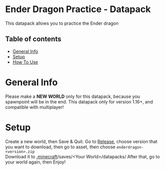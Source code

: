 # Ender Dragon Practice - Datapack

This datapack allows you to practice the Ender dragon

## Table of contents

-   [General Info](#general-info)
-   [Setup](#setup)
-   [How To Use](#how-to-use)

# General Info

Please make a **NEW WORLD** only for this datapack, because you spawnpoint will be in the end. This datapack only for version 1.16+, and compatible with multiplayer!

# Setup

Create a new world, then Save & Quit.
Go to [Release](https://github.com/barraIhsan/enderdragon/releases/), choose version that you want to download, then go to asset, then choose `enderdragon-<version>.zip`  
Download it to [.minecraft](https://minecraft.gamepedia.com/.minecraft "Locate your .minecraft folder")/saves/\<Your World>\/datapacks/
After that, go to your world again, then Enjoy!
